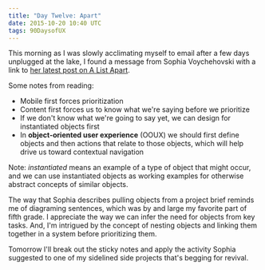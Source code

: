 ```yaml
---
title: "Day Twelve: Apart"
date: 2015-10-20 10:40 UTC
tags: 90DaysofUX
---
```


This morning as I was slowly acclimating myself to email after a few days unplugged at the lake, I found a message from Sophia Voychehovski with a link to [her latest post on A List Apart](http://alistapart.com/article/object-oriented-ux).

Some notes from reading:

* Mobile first forces prioritization
* Content first forces us to know what we're saying before we prioritize
* If we don't know what we're going to say yet, we can design for instantiated objects first
* In **object-oriented user experience** (OOUX) we should first define objects and then actions that relate to those objects, which will help drive us toward contextual navigation

Note: *instantiated* means an example of a type of object that might occur, and we can use instantiated objects as working examples for otherwise abstract concepts of similar objects.

The way that Sophia describes pulling objects from a project brief reminds me of diagraming sentences, which was by and large my favorite part of fifth grade. I appreciate the way we can infer the need for objects from key tasks. And, I'm intrigued by the concept of nesting objects and linking them together in a system before prioritizing them.

Tomorrow I'll break out the sticky notes and apply the activity Sophia suggested to one of my sidelined side projects that's begging for revival.




